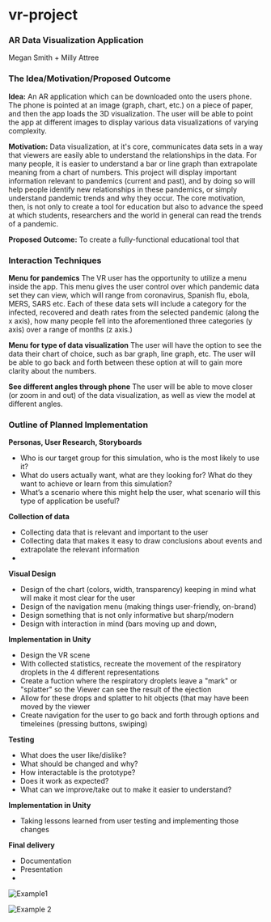 # vr-project

### AR Data Visualization Application
Megan Smith + Milly Attree 

### The Idea/Motivation/Proposed Outcome
**Idea:** An AR application which can be downloaded onto the users phone. The phone is pointed at an image (graph, chart, etc.) on a piece of paper, and then the app loads the 3D visualization. The user will be able to point the app at different images to display various data visualizations of varying complexity. 

**Motivation:** Data visualization, at it's core, communicates data sets in a way that viewers are easily able to understand the relationships in the data. For many people, it is easier to understand a bar or line graph than extrapolate meaning from a chart of numbers. This project will display important information relevant to pandemics (current and past), and by doing so will help people identify new relationships in these pandemics, or simply understand pandemic trends and why they occur. The core motivation, then, is not only to create a tool for education but also to advance the speed at which students, researchers and the world in general can read the trends of a pandemic.  

**Proposed Outcome:** To create a fully-functional educational tool that 


### Interaction Techniques
**Menu for pandemics** The VR user has the opportunity to utilize a menu inside the app. This menu gives the user control over which pandemic data set they can view, which will range from coronavirus, Spanish flu, ebola, MERS, SARS etc. Each of these data sets will include a category for the infected, recovered and death rates from the selected pandemic (along the x axis), how many people fell into the aforementioned three categories (y axis) over a range of months (z axis.)

**Menu for type of data visualization** The user will have the option to see the data their chart of choice, such as bar graph, line graph, etc. The user will be able to go back and forth between these option at will to gain more clarity about the numbers.

**See different angles through phone** The user will be able to move closer (or zoom in and out) of the data visualization, as well as view the model at different angles. 

### Outline of Planned Implementation
**Personas, User Research, Storyboards**
*  Who is our target group for this simulation, who is the most likely to use it?
*  What do users actually want, what are they looking for? What do they want to achieve or learn from this simulation?
* What’s a scenario where this might help the user, what scenario will this type of application be useful?

**Collection of data**
* Collecting data that is relevant and important to the user
* Collecting data that makes it easy to draw conclusions about events and extrapolate the relevant information
* 

**Visual Design**
* Design of the chart (colors, width, transparency) keeping in mind what will make it most clear for the user 
* Design of the navigation menu (making things user-friendly, on-brand)
* Design something that is not only informative but sharp/modern
* Design with interaction in mind (bars moving up and down, 

**Implementation in Unity**
* Design the VR scene
* With collected statistics, recreate the movement of the respiratory droplets in the 4 different representations
* Create a fuction where the respiratory droplets leave a "mark" or "splatter" so the Viewer can see the result of the ejection
* Allow for these drops and splatter to hit objects (that may have been moved by the viewer
* Create navigation for the user to go back and forth through options and timeleines (pressing buttons, swiping)

**Testing**
* What does the user like/dislike?
* What should be changed and why?
* How interactable is the prototype?
* Does it work as expected?
* What can we improve/take out to make it easier to understand?

**Implementation in Unity**
* Taking lessons learned from user testing and implementing those changes

**Final delivery**
* Documentation
* Presentation
*

![Example1](https://i.ytimg.com/vi/9WC4oSP_OCE/hqdefault.jpg)

![Example 2](https://encrypted-tbn0.gstatic.com/images?q=tbn%3AANd9GcT2ILbw6kYYVYugyADr1x03ELB-j9eofoE9ww&usqp=CAU)
